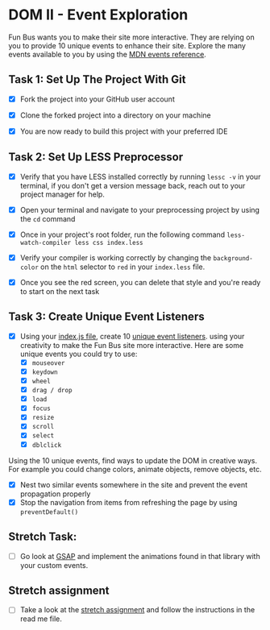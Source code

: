 # DOM II - Event Exploration

  

Fun Bus wants you to make their site more interactive. They are relying on you to provide 10 unique events to enhance their site. Explore the many events available to you by using the [MDN events reference](https://developer.mozilla.org/en-US/docs/Web/Events).

  

## Task 1: Set Up The Project With Git

  

* [X] Fork the project into your GitHub user account

* [X] Clone the forked project into a directory on your machine

* [X] You are now ready to build this project with your preferred IDE

  

## Task 2: Set Up LESS Preprocessor

* [X] Verify that you have LESS installed correctly by running `lessc -v` in your terminal, if you don't get a version message back, reach out to your project manager for help.

* [X] Open your terminal and navigate to your preprocessing project by using the `cd` command

* [X] Once in your project's root folder, run the following command `less-watch-compiler less css index.less`

* [X] Verify your compiler is working correctly by changing the `background-color` on the `html` selector to `red` in your `index.less` file.

* [X] Once you see the red screen, you can delete that style and you're ready to start on the next task

## Task 3: Create Unique Event Listeners

* [X] Using your [index.js file](js/index.js), create 10 [unique event listeners](https://developer.mozilla.org/en-US/docs/Web/Events). using your creativity to make the Fun Bus site more interactive.  Here are some unique events you could try to use: 
	* [X] `mouseover`
	* [X] `keydown`
	* [X] `wheel`
	* [X] `drag / drop`
	* [X] `load`
	* [X] `focus`
	* [X] `resize`
	* [X] `scroll`
	* [X] `select`
	* [X] `dblclick`

Using the 10 unique events, find ways to update the DOM in creative ways. For example you could change colors, animate objects, remove objects, etc.

* [X] Nest two similar events somewhere in the site and prevent the event propagation properly
* [X] Stop the navigation from items from refreshing the page by using `preventDefault()`

## Stretch Task:

* [ ] Go look at [GSAP](https://greensock.com/) and implement the animations found in that library with your custom events.

  

## Stretch assignment

* [ ] Take a look at the [stretch assignment](stretch-assignment) and follow the instructions in the read me file.